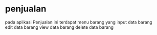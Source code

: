 # penjualan
pada aplikasi Penjualan ini terdapat menu barang yang 
input data barang
edit data barang
view data barang
delete data barang
